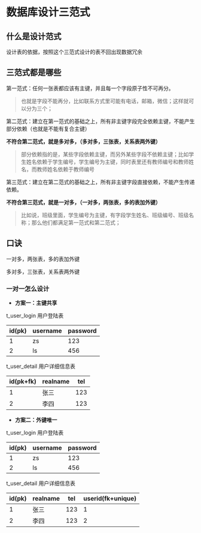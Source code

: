 # 数据库设计三范式

## 什么是设计范式

设计表的依据，按照这个三范式设计的表不回出现数据冗余

## 三范式都是哪些

第一范式：任何一张表都应该有主键，并且每一个字段原子性不可再分。

> 也就是字段不能再分，比如联系方式里可能有电话，邮箱，微信；这样就可以分为三个；

第二范式：建立在第一范式的基础之上，所有非主键字段完全依赖主键，不能产生部分依赖（也就是不能有复合主键）

**不符合第二范式，就是多对多，（多对多，三张表，关系表两外键）**

> 部分依赖指的是，某些字段依赖主键，而另外某些字段不依赖主键；比如学生姓名依赖于学生编号，学生编号为主键，同时表里还有教师编号和教师姓名，而教师姓名依赖于教师编号

第三范式：建立在第二范式的基础之上，所有非主键字段直接依赖，不能产生传递依赖。

**不符合第三范式，就是一对多，（一对多，两张表，多的表加外键）**

> 比如说，班级里面，学生编号为主键，有字段学生姓名、班级编号、班级名称；那么他们都满足第一范式和第二范式；

## 口诀

一对多，两张表，多的表加外键

多对多，三张表，关系表两外键

### 一对一怎么设计

- **方案一：主键共享**

t_user_login 用户登陆表

| id(pk) | username | password |
| ------ | -------- | -------- |
| 1      | zs       | 123      |
| 2      | ls       | 456      |

t_user_detail 用户详细信息表

| id(pk+fk) | realname | tel  |
| --------- | -------- | ---- |
| 1         | 张三     | 123  |
| 2         | 李四     | 123  |

- **方案二：外键唯一**

t_user_login 用户登陆表

| id(pk) | username | password |
| ------ | -------- | -------- |
| 1      | zs       | 123      |
| 2      | ls       | 456      |

t_user_detail 用户详细信息表

| id(pk) | realname | tel  | userid(fk+unique) |
| ------ | -------- | ---- | ----------------- |
| 1      | 张三     | 123  | 1                 |
| 2      | 李四     | 123  | 2                 |




